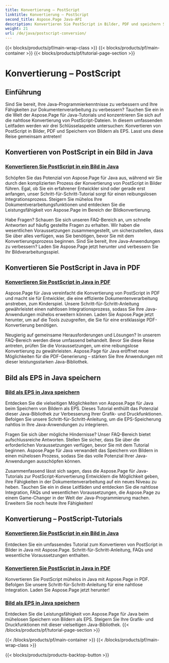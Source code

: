```yaml
---
title: Konvertierung – PostScript
linktitle: Konvertierung – PostScript
second_title: Aspose.Page Java-API
description: Konvertieren Sie PostScript in Bilder, PDF und speichern Sie Bilder als EPS in Java mit Aspose.Page-Tutorials. Schritt-für-Schritt-Anleitungen, FAQs und Voraussetzungen für eine nahtlose Integration.
weight: 21
url: /de/java/postscript-conversion/
---
```


{{< blocks/products/pf/main-wrap-class >}}
{{< blocks/products/pf/main-container >}}
{{< blocks/products/pf/tutorial-page-section >}}

# Konvertierung – PostScript

## Einführung

Sind Sie bereit, Ihre Java-Programmierkenntnisse zu verbessern und Ihre Fähigkeiten zur Dokumentenverarbeitung zu verbessern? Tauchen Sie ein in die Welt der Aspose.Page für Java-Tutorials und konzentrieren Sie sich auf die nahtlose Konvertierung von PostScript-Dateien. In diesem umfassenden Leitfaden werden wir drei Schlüsselaspekte untersuchen: Konvertieren von PostScript in Bilder, PDF und Speichern von Bildern als EPS. Lasst uns diese Reise gemeinsam antreten!

## Konvertieren von PostScript in ein Bild in Java

### [Konvertieren Sie PostScript in ein Bild in Java](./to-image/)

Schöpfen Sie das Potenzial von Aspose.Page für Java aus, während wir Sie durch den komplizierten Prozess der Konvertierung von PostScript in Bilder führen. Egal, ob Sie ein erfahrener Entwickler sind oder gerade erst anfangen, unser Schritt-für-Schritt-Tutorial sorgt für einen reibungslosen Integrationsprozess. Steigern Sie mühelos Ihre Dokumentverarbeitungsfunktionen und entdecken Sie die Leistungsfähigkeit von Aspose.Page im Bereich der Bildkonvertierung.

Habe Fragen? Schauen Sie sich unseren FAQ-Bereich an, um schnelle Antworten auf häufig gestellte Fragen zu erhalten. Wir haben die wesentlichen Voraussetzungen zusammengestellt, um sicherzustellen, dass Sie über alles verfügen, was Sie benötigen, bevor Sie mit dem Konvertierungsprozess beginnen. Sind Sie bereit, Ihre Java-Anwendungen zu verbessern? Laden Sie Aspose.Page jetzt herunter und verbessern Sie Ihr Bildverarbeitungsspiel.

## Konvertieren Sie PostScript in Java in PDF

### [Konvertieren Sie PostScript in Java in PDF](./to-pdf/)

Aspose.Page für Java vereinfacht die Konvertierung von PostScript in PDF und macht sie für Entwickler, die eine effiziente Dokumentenverarbeitung anstreben, zum Kinderspiel. Unsere Schritt-für-Schritt-Anleitung gewährleistet einen nahtlosen Integrationsprozess, sodass Sie Ihre Java-Anwendungen mühelos erweitern können. Laden Sie Aspose.Page jetzt herunter, um auf die Tools zuzugreifen, die Sie für eine erstklassige PDF-Konvertierung benötigen.

Neugierig auf gemeinsame Herausforderungen und Lösungen? In unserem FAQ-Bereich werden diese umfassend behandelt. Bevor Sie diese Reise antreten, prüfen Sie die Voraussetzungen, um eine reibungslose Konvertierung zu gewährleisten. Aspose.Page für Java eröffnet neue Möglichkeiten für die PDF-Generierung – stärken Sie Ihre Anwendungen mit dieser leistungsstarken Java-Bibliothek.

## Bild als EPS in Java speichern

### [Bild als EPS in Java speichern](./save-image-as-eps/)

Entdecken Sie die vielseitigen Möglichkeiten von Aspose.Page für Java beim Speichern von Bildern als EPS. Dieses Tutorial enthüllt das Potenzial dieser Java-Bibliothek zur Verbesserung Ihrer Grafik- und Druckfunktionen. Befolgen Sie unsere Schritt-für-Schritt-Anleitung, um die EPS-Speicherung nahtlos in Ihre Java-Anwendungen zu integrieren.

Fragen Sie sich über mögliche Hindernisse? Unser FAQ-Bereich bietet aufschlussreiche Antworten. Stellen Sie sicher, dass Sie über die erforderlichen Voraussetzungen verfügen, bevor Sie mit dem Tutorial beginnen. Aspose.Page für Java verwandelt das Speichern von Bildern in einen mühelosen Prozess, sodass Sie das volle Potenzial Ihrer Java-Anwendungen ausschöpfen können.

Zusammenfassend lässt sich sagen, dass die Aspose.Page für Java-Tutorials zur PostScript-Konvertierung Entwicklern die Möglichkeit geben, ihre Fähigkeiten in der Dokumentenverarbeitung auf ein neues Niveau zu heben. Tauchen Sie ein in diese Leitfäden und entdecken Sie die nahtlose Integration, FAQs und wesentlichen Voraussetzungen, die Aspose.Page zu einem Game-Changer in der Welt der Java-Programmierung machen. Erweitern Sie noch heute Ihre Fähigkeiten!
## Konvertierung – PostScript-Tutorials
### [Konvertieren Sie PostScript in ein Bild in Java](./to-image/)
Entdecken Sie ein umfassendes Tutorial zum Konvertieren von PostScript in Bilder in Java mit Aspose.Page. Schritt-für-Schritt-Anleitung, FAQs und wesentliche Voraussetzungen enthalten.
### [Konvertieren Sie PostScript in Java in PDF](./to-pdf/)
Konvertieren Sie PostScript mühelos in Java mit Aspose.Page in PDF. Befolgen Sie unsere Schritt-für-Schritt-Anleitung für eine nahtlose Integration. Laden Sie Aspose.Page jetzt herunter!
### [Bild als EPS in Java speichern](./save-image-as-eps/)
Entdecken Sie die Leistungsfähigkeit von Aspose.Page für Java beim mühelosen Speichern von Bildern als EPS. Steigern Sie Ihre Grafik- und Druckfunktionen mit dieser vielseitigen Java-Bibliothek.
{{< /blocks/products/pf/tutorial-page-section >}}

{{< /blocks/products/pf/main-container >}}
{{< /blocks/products/pf/main-wrap-class >}}

{{< blocks/products/products-backtop-button >}}
